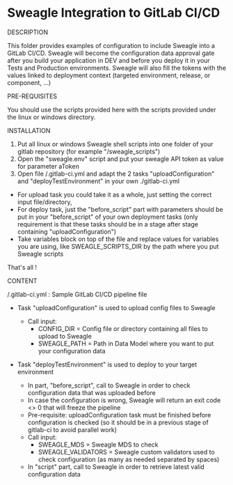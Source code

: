 # Sweagle Integration to GitLab CI/CD
DESCRIPTION

This folder provides examples of configuration to include Sweagle into a GitLab CI/CD.
Sweagle will become the configuration data approval gate after you build your application in DEV and before you deploy it in your Tests and Production environments.
Sweagle will also fill the tokens with the values linked to deployment context (targeted environment, release, or component, ...)

PRE-REQUISITES

You should use the scripts provided here with the scripts provided under the linux or windows directory.

INSTALLATION

1. Put all linux or windows Sweagle shell scripts into one folder of your gitlab repository (for example "/sweagle_scripts")
2. Open the "sweagle.env" script and put your sweagle API token as value for parameter aToken
3. Open file /.gitlab-ci.yml and adapt the 2 tasks "uploadConfiguration" and "deployTestEnvironment" in your own ./gitlab-ci.yml
- For upload task you could take it as a whole, just setting the correct input file/directory,
- For deploy task, just the "before_script" part with parameters should be put in your "before_script" of your own deployment tasks
(only requirement is that these tasks should be in a stage after stage containing "uploadConfiguration")
- Take variables block on top of the file and replace values for variables you are using, like SWEAGLE_SCRIPTS_DIR by the path where you put Sweagle scripts

That's all !

CONTENT

/.gitlab-ci.yml         : Sample GitLab CI/CD pipeline file

- Task "uploadConfiguration" is used to upload config files to Sweagle
    - Call input:
        - CONFIG_DIR = Config file or directory containing all files to upload to Sweagle
        - SWEAGLE_PATH = Path in Data Model where you want to put your configuration data

- Task "deployTestEnvironment" is used to deploy to your target environment
    - In part, "before_script", call to Sweagle in order to check configuration data that was uploaded before
    - In case the configuration is wrong, Sweagle will return an exit code <> 0 that will freeze the pipeline
    - Pre-requisite: uploadConfiguration task must be finished before configuration is checked
    (so it should be in a previous stage of gitlab-ci to avoid parallel work)
    - Call input:
        - SWEAGLE_MDS = Sweagle MDS to check
        - SWEAGLE_VALIDATORS = Sweagle custom validators used to check configuration (as many as needed separated by spaces)
    - In "script" part, call to Sweagle in order to retrieve latest valid configuration data
